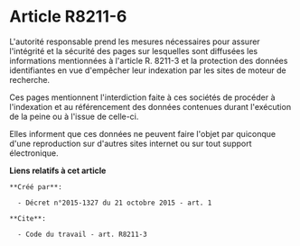 # Article R8211-6

L'autorité responsable prend les mesures nécessaires pour assurer l'intégrité et la sécurité des pages sur lesquelles sont
diffusées les informations mentionnées à l'article R. 8211-3 et la protection des données identifiantes en vue d'empêcher
leur indexation par les sites de moteur de recherche. 

Ces pages mentionnent l'interdiction faite à ces sociétés de procéder à l'indexation et au référencement des données
contenues durant l'exécution de la peine ou à l'issue de celle-ci. 

Elles informent que ces données ne peuvent faire l'objet par quiconque d'une reproduction sur d'autres sites internet ou sur
tout support électronique.

**Liens relatifs à cet article**

	**Créé par**:

	  - Décret n°2015-1327 du 21 octobre 2015 - art. 1

	**Cite**:

	  - Code du travail - art. R8211-3
